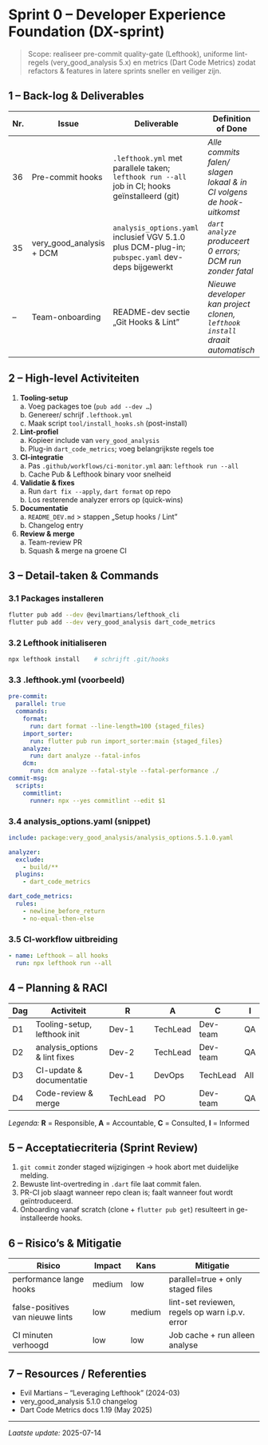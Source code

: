 # Sprint 0 – Developer Experience Foundation (DX-sprint)

> Scope: realiseer pre-commit quality-gate (Lefthook), uniforme lint-regels (very_good_analysis 5.x) en metrics (Dart Code Metrics) zodat refactors & features in latere sprints sneller en veiliger zijn.

## 1 – Back-log & Deliverables

| Nr. | Issue  | Deliverable | Definition of Done |
|-----|--------|-------------|--------------------|
| 36  | Pre-commit hooks | `.lefthook.yml` met parallele taken; `lefthook run --all` job in CI; hooks geïnstalleerd (git) | *Alle commits falen/ slagen lokaal & in CI volgens de hook-uitkomst* |
| 35  | very_good_analysis + DCM | `analysis_options.yaml` inclusief VGV 5.1.0 plus DCM-plug-in; `pubspec.yaml` dev-deps bijgewerkt | *`dart analyze` produceert 0 errors; DCM run zonder fatal* |
| –   | Team-onboarding | README-dev sectie „Git Hooks & Lint” | *Nieuwe developer kan project clonen, `lefthook install` draait automatisch* |

## 2 – High-level Activiteiten

1. **Tooling‐setup**  
   a. Voeg packages toe (`pub add --dev …`)  
   b. Genereer/ schrijf `.lefthook.yml`  
   c. Maak script `tool/install_hooks.sh` (post-install)
2. **Lint-profiel**  
   a. Kopieer include van `very_good_analysis`  
   b. Plug-in `dart_code_metrics`; voeg belangrijkste regels toe
3. **CI-integratie**  
   a. Pas `.github/workflows/ci-monitor.yml` aan: `lefthook run --all`  
   b. Cache Pub & Lefthook binary voor snelheid
4. **Validatie & fixes**  
   a. Run `dart fix --apply`, `dart format` op repo  
   b. Los resterende analyzer errors op (quick-wins)
5. **Documentatie**  
   a. `README_DEV.md` > stappen „Setup hooks / Lint”  
   b. Changelog entry
6. **Review & merge**  
   a. Team-review PR  
   b. Squash & merge na groene CI

## 3 – Detail-taken & Commands

### 3.1 Packages installeren
```bash
flutter pub add --dev @evilmartians/lefthook_cli
flutter pub add --dev very_good_analysis dart_code_metrics
```

### 3.2 Lefthook initialiseren
```bash
npx lefthook install    # schrijft .git/hooks
```

### 3.3 .lefthook.yml (voorbeeld)
```yaml
pre-commit:
  parallel: true
  commands:
    format:
      run: dart format --line-length=100 {staged_files}
    import_sorter:
      run: flutter pub run import_sorter:main {staged_files}
    analyze:
      run: dart analyze --fatal-infos
    dcm:
      run: dcm analyze --fatal-style --fatal-performance ./
commit-msg:
  scripts:
    commitlint:
      runner: npx --yes commitlint --edit $1
```

### 3.4 analysis_options.yaml (snippet)
```yaml
include: package:very_good_analysis/analysis_options.5.1.0.yaml

analyzer:
  exclude:
    - build/**
  plugins:
    - dart_code_metrics

dart_code_metrics:
  rules:
    - newline_before_return
    - no-equal-then-else
```

### 3.5 CI-workflow uitbreiding
```yaml
- name: Lefthook – all hooks
  run: npx lefthook run --all
```

## 4 – Planning & RACI

| Dag | Activiteit | R | A | C | I |
|-----|-----------|---|---|---|---|
| D1  | Tooling-setup, lefthook init | Dev-1 | TechLead | Dev-team | QA |
| D2  | analysis_options & lint fixes | Dev-2 | TechLead | Dev-team | QA |
| D3  | CI-update & documentatie | Dev-1 | DevOps | TechLead | All |
| D4  | Code-review & merge | TechLead | PO | Dev-team | QA |

*Legenda:* **R** = Responsible, **A** = Accountable, **C** = Consulted, **I** = Informed

## 5 – Acceptatiecriteria (Sprint Review)

1. `git commit` zonder staged wijzigingen → hook abort met duidelijke melding.  
2. Bewuste lint-overtreding in `.dart` file laat commit falen.  
3. PR-CI job slaagt wanneer repo clean is; faalt wanneer fout wordt geïntroduceerd.  
4. Onboarding vanaf scratch (clone + `flutter pub get`) resulteert in ge-installeerde hooks.

## 6 – Risico’s & Mitigatie

| Risico | Impact | Kans | Mitigatie |
|--------|--------|------|-----------|
| performance lange hooks | medium | low | parallel=true + only staged files |
| false-positives van nieuwe lints | low | medium | lint-set reviewen, regels op warn i.p.v. error |
| CI minuten verhoogd | low | low | Job cache + run alleen analyse |

## 7 – Resources / Referenties

* Evil Martians – “Leveraging Lefthook” (2024-03)  
* very_good_analysis 5.1.0 changelog  
* Dart Code Metrics docs 1.19 (May 2025)

---
*Laatste update:* 2025-07-14